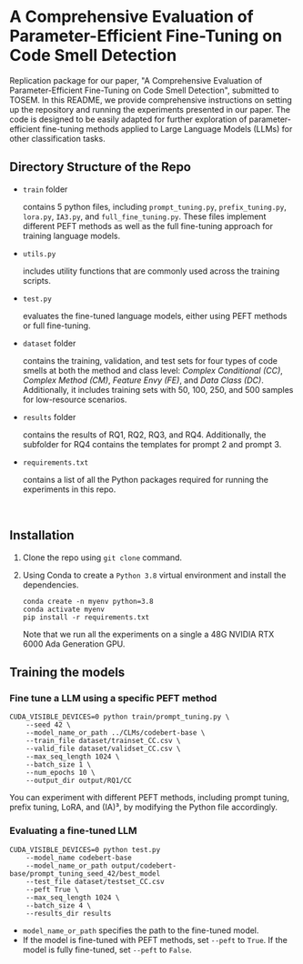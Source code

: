 # A Comprehensive Evaluation of Parameter-Efficient Fine-Tuning on Code Smell Detection

Replication package for our paper, "A Comprehensive Evaluation of Parameter-Efficient Fine-Tuning on Code Smell Detection", submitted to TOSEM. In this README, we provide comprehensive instructions on setting up the repository and running the experiments presented in our paper. The code is designed to be easily adapted for further exploration of parameter-efficient fine-tuning methods applied to Large Language Models (LLMs) for other classification tasks.

## Directory Structure of the Repo

- `train` folder

  contains 5 python files, including `prompt_tuning.py`, `prefix_tuning.py`, `lora.py`, `IA3.py`, and  `full_fine_tuning.py`. These files implement different PEFT methods as well as the full fine-tuning approach for training language models.

- `utils.py`

  includes utility functions that are commonly used across the training scripts.

- `test.py`

  evaluates the fine-tuned language models, either using PEFT methods or full fine-tuning.

- `dataset` folder

  contains the training, validation, and test sets for four types of code smells at both the method and class level: *Complex Conditional (CC)*, *Complex Method (CM)*, *Feature Envy (FE)*, and *Data Class (DC)*. Additionally, it includes training sets with 50, 100, 250, and 500 samples for low-resource scenarios.

- `results` folder

  contains the results of RQ1, RQ2, RQ3, and RQ4. Additionally, the subfolder for RQ4 contains the templates for prompt 2 and prompt 3.

- `requirements.txt`

  contains a list of all the Python packages required for running the experiments in this repo.

​	

## Installation

1. Clone the repo using `git clone` command.

2. Using Conda to create a `Python 3.8` virtual environment and install the dependencies.

   ```
   conda create -n myenv python=3.8
   conda activate myenv
   pip install -r requirements.txt
   ```

   Note that we run all the experiments on a single a 48G NVIDIA RTX 6000 Ada Generation GPU.

   

## Training the models

### Fine tune a LLM using a specific PEFT method

``` 
CUDA_VISIBLE_DEVICES=0 python train/prompt_tuning.py \
	--seed 42 \
  	--model_name_or_path ../CLMs/codebert-base \
  	--train_file dataset/trainset_CC.csv \
  	--valid_file dataset/validset_CC.csv \
  	--max_seq_length 1024 \
	--batch_size 1 \
	--num_epochs 10 \
	--output_dir output/RQ1/CC
```

You can experiment with different PEFT methods, including prompt tuning, prefix tuning, LoRA, and (IA)³, by modifying the Python file accordingly.

### Evaluating a fine-tuned LLM

```
CUDA_VISIBLE_DEVICES=0 python test.py
	--model_name codebert-base
	--model_name_or_path output/codebert-base/prompt_tuning_seed_42/best_model
	--test_file dataset/testset_CC.csv
	--peft True \
	--max_seq_length 1024 \
	--batch_size 4 \
	--results_dir results
```

- `model_name_or_path` specifies the path to the fine-tuned model.
- If the model is fine-tuned with PEFT methods, set `--peft` to `True`. If the model is fully fine-tuned, set `--peft` to `False`.

